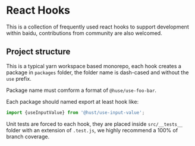# React Hooks

This is a collection of frequently used react hooks to support development within baidu, contributions from community are also welcomed.

## Project structure

This is a typical yarn workspace based monorepo, each hook creates a package in `packages` folder, the folder name is dash-cased and without the `use` prefix.

Package name must comform a format of `@huse/use-foo-bar`.

Each package should named export at least hook like:

```js
import {useInputValue} from '@hust/use-input-value';
```

Unit tests are forced to each hook, they are placed inside `src/__tests__` folder with an extension of `.test.js`, we highly recommend a 100% of branch coverage.
